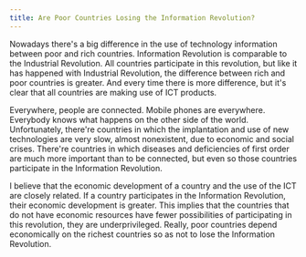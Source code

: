 ```yaml
---
title: Are Poor Countries Losing the Information Revolution?
---
```

Nowadays there's a big difference in the use of technology information between poor and rich countries. Information Revolution is comparable to the Industrial Revolution. All countries participate in this revolution, but like it has happened with Industrial Revolution, the difference between rich and poor countries is greater. And every time there is more difference, but it's clear that all countries are making use of ICT products.  
  
Everywhere, people are connected. Mobile phones are everywhere. Everybody knows what happens on the other side of the world. Unfortunately, there're countries in which the implantation and use of new technologies are very slow, almost nonexistent, due to economic and social crises. There're countries in which diseases and deficiencies of first order are much more important than to be connected, but even so those countries participate in the Information Revolution.  
  
I believe that the economic development of a country and the use of the ICT are closely related. If a country participates in the Information Revolution, their economic development is greater. This implies that the countries that do not have economic resources have fewer possibilities of participating in this revolution, they are underprivileged. Really, poor countries depend economically on the richest countries so as not to lose the Information Revolution.
